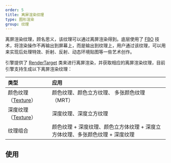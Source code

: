 ```yaml
---
order: 5
title: 离屏渲染纹理
type: 图形渲染
group: 纹理
---
```


离屏渲染纹理，顾名思义，该纹理可以通过离屏渲染得到。底层使用了 [FBO](https://developer.mozilla.org/en-US/docs/Web/API/WebGLRenderingContext/framebufferTexture2D) 技术，将渲染操作不再输出到屏幕上，而是输出到纹理上，用户通过该纹理，可以用来实现后处理特效、折射、反射、动态环境贴图等一些艺术创作。

引擎提供了 [RenderTarget](${api}core/RenderTarget) 类来进行离屏渲染，并获取相应的离屏渲染纹理，目前引擎支持生成以下离屏渲染纹理：

| 类型 | 应用 |
| :-- | :-- |
| 颜色纹理（[Texture](${api}core/Texture)） | 颜色纹理、颜色立方纹理、 多张颜色纹理 （MRT） |
| 深度纹理（[Texture](${api}core/Texture)） | 深度纹理、深度立方纹理 |
| 纹理组合 | 颜色纹理 + 深度纹理、颜色立方体纹理 + 深度立方体纹理、多张颜色纹理 + 深度纹理 |

## 使用

<playground src="render-target.ts"></playground>